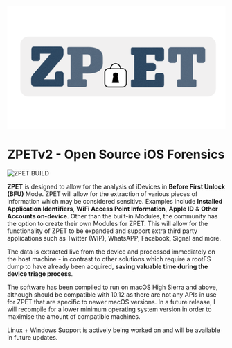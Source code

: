 <img src="OUT%20ZPET%20DESIGN%20FINAL-05.png">

# ZPETv2 - Open Source iOS Forensics
![ZPET BUILD](https://github.com/DuffyAPP-IT/ZPET/workflows/ZPET%20BUILD/badge.svg?branch=master)

**ZPET** is designed to allow for the analysis of iDevices in **Before First Unlock (BFU)** Mode. ZPET will allow for the extraction of various pieces of information which may be considered sensitive.
Examples include **Installed Application Identifiers**, **WiFi Access Point Information**, **Apple ID** & **Other Accounts on-device**.
Other than the built-in Modules, the community has the option to create their own Modules for ZPET.
This will allow for the functionality of ZPET to be expanded and support extra third party applications such as Twitter (WIP), WhatsAPP, Facebook, Signal and more.

The data is extracted live from the device and processed immediately on the host machine - in contrast to other solutions which require a rootFS dump to have already been acquired, **saving valuable time during the device triage process**.

The software has been compiled to run on macOS High Sierra and above, although should be compatible with 10.12 as there are not any APIs in use for ZPET that are specific to newer macOS versions. In a future release, I will recompile for a lower minimum operating system version in order to maximise the amount of compatible machines.

Linux + Windows Support is actively being worked on and will be available in future updates.
